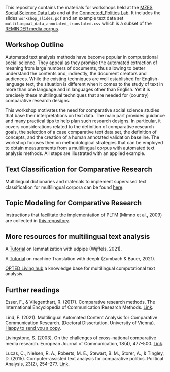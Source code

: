 This repository contains the materials for workshops held at the [MZES Social Science Data Lab](https://www.mzes.uni-mannheim.de/socialsciencedatalab/) and at the [Connected_Politics Lab](https://www.ucd.ie/connected_politics/).
It includes the slides `workshop_slides.pdf` and an example text data set `multilingual_data_annotated_translated.csv` which is a subset of the [REMINDER media corpus](https://doi.org/10.11587/IEGQ1B).

## Workshop Outline
Automated text analysis methods have become popular in computational social science. They appeal as they promise the automated extraction of meaning from large numbers of documents, thus allowing to better understand the contents and, indirectly, the document creators and audiences. While the existing techniques are well established for English-language text, the situation is different when it comes to the study of text in more than one language and in languages other than English. Yet it is precisely these multilingual techniques that are needed for (country) comparative research designs. 

This workshop motivates the need for comparative social science studies that base their interpretations on text data. The main part provides guidance and many practical tips to help plan such research designs. In particular, it covers considerations related to the definition of comparative research goals, the selection of a case comparative text data set, the definition of concepts, and the creation of a human annotated validation baseline. The workshop focuses then on methodological strategies that can be employed to obtain measurements from a multilingual corpus with automated text analysis methods. All steps are illustrated with an applied example.



## Text Classification for Comparative Research

Multilingual dictionaries and materials to implement supervised text classification for multilingual corpora can be found [here](https://github.com/Christoph/MultilingualTextAnalysis).

## Topic Modeling for Comparative Research

Instructions that facilitate the implementation of PLTM (Mimno et al., 2009) are collected in [this repository](https://github.com/fabiennelind/Topic-Modeling-for-Comparative-Research).

## More resources for multilingual text analysis

A [Tutorial](https://cran.r-project.org/web/packages/udpipe/vignettes/udpipe-annotation.html) on lemmatization with udpipe (Wijffels, 2021). 

A [Tutorial](https://github.com/zumbov2/deeplr) on machine Translation with deeplr (Zumbach & Bauer, 2021).

[OPTED Living hub](https://opted.eu/results/inventories/) a knowledge base for multilingual computational text analysis.

## Further readings

Esser, F., & Vliegenthart, R. (2017). Comparative research methods. The International Encyclopedia of Communication Research Methods. [Link](https://doi.org/10.1002/9781118901731.iecrm0035).

Lind, F. (2021). Multilingual Automated Content Analysis for Comparative Communication Research. (Doctoral Dissertation, University of Vienna). [Happy to send you a copy](mailto:fabienne.lind@univie.ac.at).

Livingstone, S. (2003). On the challenges of cross-national comparative media research. European Journal of Communication, 18(4), 477–500. [Link](https://doi.org/10.1177/0267323103184003). 

Lucas, C., Nielsen, R. A., Roberts, M. E., Stewart, B. M., Storer, A., & Tingley, D. (2015). Computer-assisted text analysis for comparative politics. Political Analysis, 23(2), 254–277. [Link](https://doi.org/10.1093/pan/mpu019).








